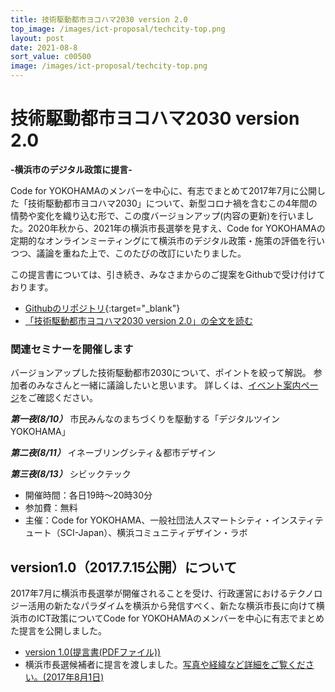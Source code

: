 ```yaml
---
title: 技術駆動都市ヨコハマ2030 version 2.0
top_image: /images/ict-proposal/techcity-top.png
layout: post
date: 2021-08-8
sort_value: c00500
image: /images/ict-proposal/techcity-top.png
---
```


# 技術駆動都市ヨコハマ2030 version 2.0

**-横浜市のデジタル政策に提言-**

Code for YOKOHAMAのメンバーを中心に、有志でまとめて2017年7月に公開した「技術駆動都市ヨコハマ2030」について、新型コロナ禍を含むこの4年間の情勢や変化を織り込む形で、この度バージョンアップ(内容の更新)を行いました。2020年秋から、2021年の横浜市長選挙を見すえ、Code for YOKOHAMAの定期的なオンラインミーティングにて横浜市のデジタル政策・施策の評価を行いつつ、議論を重ねた上で、このたびの改訂にいたりました。

この提言書については、引き続き、みなさまからのご提案をGithubで受け付けております。

* [Githubのリポジトリ](https://github.com/Code4Yokohama/ICTProposal){:target="_blank"}
* [「技術駆動都市ヨコハマ2030 version 2.0」の全文を読む](/ict-proposal/full-text/)  


### 関連セミナーを開催します

バージョンアップした技術駆動都市2030について、ポイントを絞って解説。
参加者のみなさんと一緒に議論したいと思います。
詳しくは、[イベント案内ページ](https://imagineyokohama.peatix.com)をご確認ください。

***第一夜(8/10）***
市民みんなのまちづくりを駆動する「デジタルツインYOKOHAMA」

***第二夜(8/11）***
イネーブリングシティ＆都市デザイン  

***第三夜(8/13）***
シビックテック  

- 開催時間：各日19時～20時30分
- 参加費：無料
- 主催：Code for YOKOHAMA、一般社団法人スマートシティ・インスティテュート（SCI-Japan）、横浜コミュニティデザイン・ラボ


## version1.0（2017.7.15公開）について
2017年7月に横浜市長選挙が開催されることを受け、行政運営におけるテクノロジー活用の新たなパラダイムを横浜から発信すべく、新たな横浜市長に向けて横浜市のICT政策についてCode for YOKOHAMAのメンバーを中心に有志でまとめた提言を公開しました。

* [version 1.0(提言書(PDFファイル))](/ict-proposal/ICT_Proposal_cover20170721.pdf)
* 横浜市長選候補者に提言を渡しました。[写真や経緯など詳細をご覧ください。(2017年8月1日)](/ict-proposal/report)